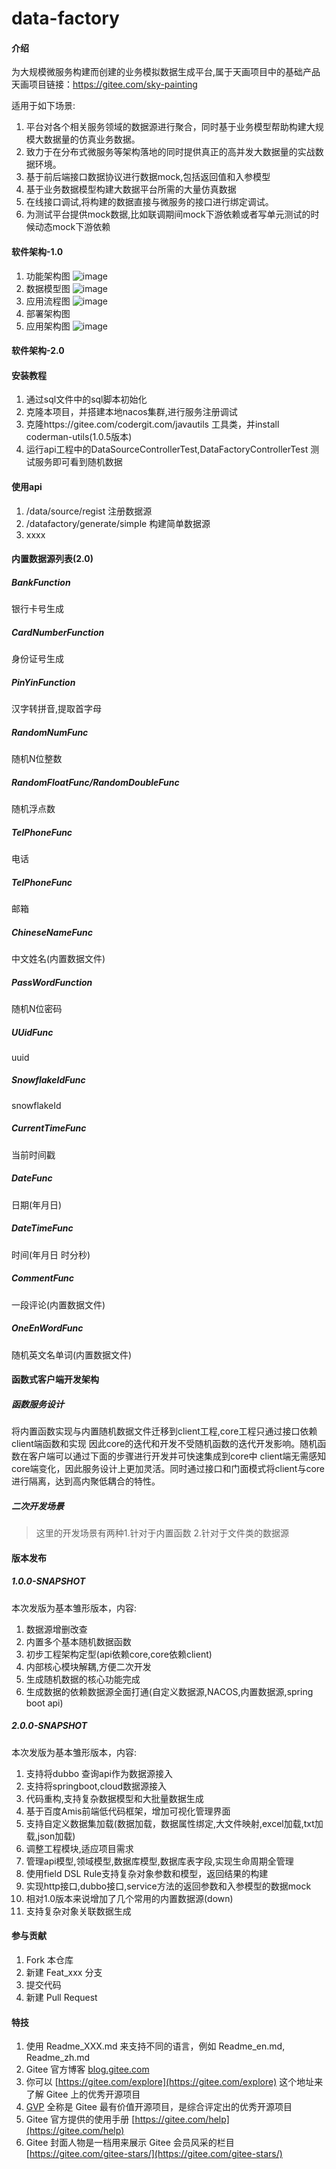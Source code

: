 # data-factory

#### 介绍
为大规模微服务构建而创建的业务模拟数据生成平台,属于天画项目中的基础产品 
天画项目链接：https://gitee.com/sky-painting

适用于如下场景:
1. 平台对各个相关服务领域的数据源进行聚合，同时基于业务模型帮助构建大规模大数据量的仿真业务数据。
2. 致力于在分布式微服务等架构落地的同时提供真正的高并发大数据量的实战数据环境。
3. 基于前后端接口数据协议进行数据mock,包括返回值和入参模型
4. 基于业务数据模型构建大数据平台所需的大量仿真数据
5. 在线接口调试,将构建的数据直接与微服务的接口进行绑定调试。
6. 为测试平台提供mock数据,比如联调期间mock下游依赖或者写单元测试的时候动态mock下游依赖


#### 软件架构-1.0
1.  功能架构图
![image](doc/img/天画-数据工厂平台.png) 
2.  数据模型图
![image](doc/img/天画-数据工厂模型图.png) 
3.  应用流程图
![image](doc/img/天画-数据工厂流程图.png) 
4.  部署架构图
5.  应用架构图
![image](doc/img/天画-数据工厂项目功能架构图.png) 

#### 软件架构-2.0


#### 安装教程 

1.  通过sql文件中的sql脚本初始化
2.  克隆本项目，并搭建本地nacos集群,进行服务注册调试
3.  克隆https://gitee.com/codergit.com/javautils 工具类，并install coderman-utils(1.0.5版本)
4.  运行api工程中的DataSourceControllerTest,DataFactoryControllerTest 测试服务即可看到随机数据

#### 使用api

1.  /data/source/regist  注册数据源
2.  /datafactory/generate/simple  构建简单数据源
3.  xxxx



#### 内置数据源列表(2.0)

#####  BankFunction
银行卡号生成

#####  CardNumberFunction
身份证号生成

#####  PinYinFunction
汉字转拼音,提取首字母

#####  RandomNumFunc
随机N位整数

#####  RandomFloatFunc/RandomDoubleFunc
随机浮点数

#####  TelPhoneFunc
电话

#####  TelPhoneFunc
邮箱

#####  ChineseNameFunc
中文姓名(内置数据文件)

##### PassWordFunction
随机N位密码

##### UUidFunc
uuid

##### SnowflakeIdFunc
snowflakeId

##### CurrentTimeFunc
当前时间戳

##### DateFunc
日期(年月日)

##### DateTimeFunc
时间(年月日 时分秒)

##### CommentFunc
一段评论(内置数据文件)

##### OneEnWordFunc
随机英文名单词(内置数据文件)



#### 函数式客户端开发架构
##### 函数服务设计
将内置函数实现与内置随机数据文件迁移到client工程,core工程只通过接口依赖client端函数和实现
因此core的迭代和开发不受随机函数的迭代开发影响。随机函数在客户端可以通过下面的步骤进行开发并可快速集成到core中
client端无需感知core端变化，因此服务设计上更加灵活。同时通过接口和门面模式将client与core进行隔离，达到高内聚低耦合的特性。
##### 二次开发场景
>这里的开发场景有两种1.针对于内置函数 2.针对于文件类的数据源



#### 版本发布

#####  1.0.0-SNAPSHOT
本次发版为基本雏形版本，内容:
1.  数据源增删改查
2.  内置多个基本随机数据函数
3.  初步工程架构定型(api依赖core,core依赖client)
4.  内部核心模块解耦,方便二次开发
5.  生成随机数据的核心功能完成
6.  生成数据的依赖数据源全面打通(自定义数据源,NACOS,内置数据源,spring boot api)

#####  2.0.0-SNAPSHOT
本次发版为基本雏形版本，内容:
1. 支持将dubbo 查询api作为数据源接入
2. 支持将springboot,cloud数据源接入
3. 代码重构,支持复杂数据模型和大批量数据生成
4. 基于百度Amis前端低代码框架，增加可视化管理界面
5. 支持自定义数据集加载(数据加载，数据属性绑定,大文件映射,excel加载,txt加载,json加载)
6. 调整工程模块,适应项目需求
7. 管理api模型,领域模型,数据库模型,数据库表字段,实现生命周期全管理
8. 使用field DSL Rule支持复杂对象参数和模型，返回结果的构建
9. 实现http接口,dubbo接口,service方法的返回参数和入参模型的数据mock
10. 相对1.0版本来说增加了几个常用的内置数据源(down)
11. 支持复杂对象关联数据生成



#### 参与贡献

1.  Fork 本仓库
2.  新建 Feat_xxx 分支
3.  提交代码
4.  新建 Pull Request


#### 特技

1.  使用 Readme\_XXX.md 来支持不同的语言，例如 Readme\_en.md, Readme\_zh.md
2.  Gitee 官方博客 [blog.gitee.com](https://blog.gitee.com)
3.  你可以 [https://gitee.com/explore](https://gitee.com/explore) 这个地址来了解 Gitee 上的优秀开源项目
4.  [GVP](https://gitee.com/gvp) 全称是 Gitee 最有价值开源项目，是综合评定出的优秀开源项目
5.  Gitee 官方提供的使用手册 [https://gitee.com/help](https://gitee.com/help)
6.  Gitee 封面人物是一档用来展示 Gitee 会员风采的栏目 [https://gitee.com/gitee-stars/](https://gitee.com/gitee-stars/)


